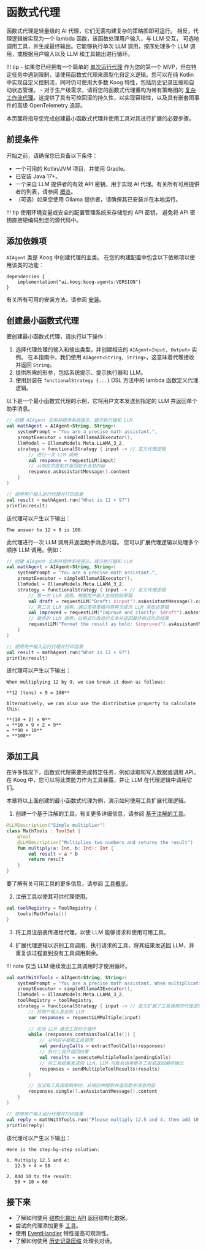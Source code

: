 # 函数式代理

函数式代理是轻量级的 AI 代理，它们无需构建复杂的策略图即可运行。
相反，代理逻辑被实现为一个 lambda 函数，该函数处理用户输入，与 LLM 交互，
可选地调用工具，并生成最终输出。它能够执行单次 LLM 调用，按序处理多个 LLM 调用，或根据用户输入以及 LLM 和工具输出进行循环。

!!! tip
    - 如果您已经拥有一个简单的 [单次运行代理](single-run-agents.md) 作为您的第一个 MVP，但在特定任务中遇到限制，请使用函数式代理来原型化自定义逻辑。您可以在纯 Kotlin 中实现自定义控制流，同时仍可使用大多数 Koog 特性，包括历史记录压缩和自动状态管理。
    - 对于生产级需求，请将您的函数式代理重构为带有策略图的 [复杂工作流代理](complex-workflow-agents.md)。这提供了具有可控回滚的持久性，以实现容错性，以及具有嵌套图事件的高级 OpenTelemetry 追踪。

本页面将指导您完成创建最小函数式代理并使用工具对其进行扩展的必要步骤。

## 前提条件

开始之前，请确保您已具备以下条件：

- 一个可用的 Kotlin/JVM 项目，并使用 Gradle。
- 已安装 Java 17+。
- 一个来自 LLM 提供者的有效 API 密钥，用于实现 AI 代理。有关所有可用提供者的列表，请参阅 [概览](index.md)。
- （可选）如果您使用 Ollama 提供者，请确保其已安装并在本地运行。

!!! tip
    使用环境变量或安全的配置管理系统来存储您的 API 密钥。
    避免将 API 密钥直接硬编码到您的源代码中。

## 添加依赖项

`AIAgent` 类是 Koog 中创建代理的主类。
在您的构建配置中包含以下依赖项以使用该类的功能：

```
dependencies {
    implementation("ai.koog:koog-agents:VERSION")
}
```
有关所有可用的安装方法，请参阅 [安装](index.md#installation)。

## 创建最小函数式代理

要创建最小函数式代理，请执行以下操作：

1. 选择代理处理的输入和输出类型，并创建相应的 `AIAgent<Input, Output>` 实例。
   在本指南中，我们使用 `AIAgent<String, String>`，这意味着代理接收并返回 `String`。
2. 提供所需的形参，包括系统提示、提示执行器和 LLM。
3. 使用封装在 `functionalStrategy {...}` DSL 方法中的 lambda 函数定义代理逻辑。

以下是一个最小函数式代理的示例，它将用户文本发送到指定的 LLM 并返回单个助手消息。

<!--- INCLUDE
import ai.koog.agents.core.agent.AIAgent
import ai.koog.agents.core.agent.functionalStrategy
import ai.koog.agents.core.agent.asAssistantMessage
import ai.koog.agents.core.agent.requestLLM
import ai.koog.prompt.executor.llms.all.simpleOllamaAIExecutor
import ai.koog.prompt.llm.OllamaModels
import kotlinx.coroutines.runBlocking

fun main() {
    runBlocking {
-->
<!--- SUFFIX
    }
}
-->
```kotlin
// 创建 AIAgent 实例并提供系统提示、提示执行器和 LLM
val mathAgent = AIAgent<String, String>(
    systemPrompt = "You are a precise math assistant.",
    promptExecutor = simpleOllamaAIExecutor(),
    llmModel = OllamaModels.Meta.LLAMA_3_2,
    strategy = functionalStrategy { input -> // 定义代理逻辑
        // 进行一次 LLM 调用
        val response = requestLLM(input)
        // 从响应中提取并返回助手消息内容
        response.asAssistantMessage().content
    }
)

// 使用用户输入运行代理并打印结果
val result = mathAgent.run("What is 12 × 9?")
println(result)
```
<!--- KNIT example-functional-agent-01.kt -->

该代理可以产生以下输出：

```
The answer to 12 × 9 is 108.
```

此代理进行一次 LLM 调用并返回助手消息内容。
您可以扩展代理逻辑以处理多个顺序 LLM 调用。例如：

<!--- INCLUDE
import ai.koog.agents.core.agent.AIAgent
import ai.koog.agents.core.agent.functionalStrategy
import ai.koog.agents.core.agent.asAssistantMessage
import ai.koog.agents.core.agent.requestLLM
import ai.koog.prompt.executor.llms.all.simpleOllamaAIExecutor
import ai.koog.prompt.llm.OllamaModels
import kotlinx.coroutines.runBlocking

fun main() {
    runBlocking {
-->
<!--- SUFFIX
    }
}
-->
```kotlin
// 创建 AIAgent 实例并提供系统提示、提示执行器和 LLM
val mathAgent = AIAgent<String, String>(
    systemPrompt = "You are a precise math assistant.",
    promptExecutor = simpleOllamaAIExecutor(),
    llmModel = OllamaModels.Meta.LLAMA_3_2,
    strategy = functionalStrategy { input -> // 定义代理逻辑
        // 第一次 LLM 调用，根据用户输入生成初始草稿
        val draft = requestLLM("Draft: $input").asAssistantMessage().content
        // 第二次 LLM 调用，通过使用草稿内容再次提示 LLM 来改进草稿
        val improved = requestLLM("Improve and clarify: $draft").asAssistantMessage().content
        // 最终的 LLM 调用，以格式化改进的文本并返回最终格式化的结果
        requestLLM("Format the result as bold: $improved").asAssistantMessage().content
    }
)

// 使用用户输入运行代理并打印结果
val result = mathAgent.run("What is 12 × 9?")
println(result)
```
<!--- KNIT example-functional-agent-02.kt -->

该代理可以产生以下输出：

```
When multiplying 12 by 9, we can break it down as follows:

**12 (tens) × 9 = 108**

Alternatively, we can also use the distributive property to calculate this:

**(10 + 2) × 9**
= **10 × 9 + 2 × 9**
= **90 + 18**
= **108**
```

## 添加工具

在许多情况下，函数式代理需要完成特定任务，例如读取和写入数据或调用 API。
在 Koog 中，您可以将此类能力作为工具暴露，并让 LLM 在代理逻辑中调用它们。

本章将以上面创建的最小函数式代理为例，演示如何使用工具扩展代理逻辑。

1) 创建一个基于注解的工具。有关更多详细信息，请参阅 [基于注解的工具](annotation-based-tools.md)。

<!--- INCLUDE
import ai.koog.agents.core.tools.annotations.LLMDescription
import ai.koog.agents.core.tools.annotations.Tool
import ai.koog.agents.core.tools.reflect.ToolSet
-->
```kotlin
@LLMDescription("Simple multiplier")
class MathTools : ToolSet {
    @Tool
    @LLMDescription("Multiplies two numbers and returns the result")
    fun multiply(a: Int, b: Int): Int {
        val result = a * b
        return result
    }
}
```
<!--- KNIT example-functional-agent-03.kt -->

要了解有关可用工具的更多信息，请参阅 [工具概览](tools-overview.md)。

2) 注册工具以使其可供代理使用。

<!--- INCLUDE
import ai.koog.agents.example.exampleFunctionalAgent03.MathTools
import ai.koog.agents.core.tools.reflect.tools
import ai.koog.agents.core.tools.ToolRegistry
import kotlinx.coroutines.runBlocking

fun main() {
    runBlocking {
-->
<!--- SUFFIX
    }
}
-->
```kotlin
val toolRegistry = ToolRegistry {
    tools(MathTools())
}
```
<!--- KNIT example-functional-agent-04.kt -->

3) 将工具注册表传递给代理，以使 LLM 能够请求和使用可用工具。

4) 扩展代理逻辑以识别工具调用、执行请求的工具、将其结果发送回 LLM，并重复该过程直到没有工具调用剩余。

!!! note
    仅当 LLM 继续发出工具调用时才使用循环。

<!--- INCLUDE
import ai.koog.agents.example.exampleFunctionalAgent03.MathTools
import ai.koog.agents.core.tools.reflect.tools
import ai.koog.agents.core.tools.ToolRegistry
import ai.koog.agents.core.agent.AIAgent
import ai.koog.agents.core.agent.functionalStrategy
import ai.koog.agents.core.agent.asAssistantMessage
import ai.koog.agents.core.agent.containsToolCalls
import ai.koog.agents.core.agent.executeMultipleTools
import ai.koog.agents.core.agent.extractToolCalls
import ai.koog.agents.core.agent.requestLLMMultiple
import ai.koog.agents.core.agent.sendMultipleToolResults
import ai.koog.prompt.executor.llms.all.simpleOllamaAIExecutor
import ai.koog.prompt.llm.OllamaModels
import kotlinx.coroutines.runBlocking

fun main() {
    runBlocking {
        val toolRegistry = ToolRegistry {
            tools(MathTools())
        }
-->
<!--- SUFFIX
    }
}
-->
```kotlin
val mathWithTools = AIAgent<String, String>(
    systemPrompt = "You are a precise math assistant. When multiplication is needed, use the multiplication tool.",
    promptExecutor = simpleOllamaAIExecutor(),
    llmModel = OllamaModels.Meta.LLAMA_3_2,
    toolRegistry = toolRegistry,
    strategy = functionalStrategy { input -> // 定义扩展了工具调用的代理逻辑
        // 将用户输入发送到 LLM
        var responses = requestLLMMultiple(input)
        
        // 仅当 LLM 请求工具时才循环
        while (responses.containsToolCalls()) {
            // 从响应中提取工具调用
            val pendingCalls = extractToolCalls(responses)
            // 执行工具并返回结果
            val results = executeMultipleTools(pendingCalls)
            // 将工具结果发送回 LLM。LLM 可能会调用更多工具或返回最终输出
            responses = sendMultipleToolResults(results)
        }

        // 当没有工具调用剩余时，从响应中提取并返回助手消息内容
        responses.single().asAssistantMessage().content
    }
)

// 使用用户输入运行代理并打印结果
val reply = mathWithTools.run("Please multiply 12.5 and 4, then add 10 to the result.")
println(reply)
```
<!--- KNIT example-functional-agent-05.kt -->

该代理可以产生以下输出：

```
Here is the step-by-step solution:

1. Multiply 12.5 and 4:
   12.5 × 4 = 50

2. Add 10 to the result:
   50 + 10 = 60
```

## 接下来

- 了解如何使用 [结构化输出 API](structured-output.md) 返回结构化数据。
- 尝试向代理添加更多 [工具](tools-overview.md)。
- 使用 [EventHandler](agent-events.md) 特性提高可观测性。
- 了解如何使用 [历史记录压缩](history-compression.md) 处理长对话。